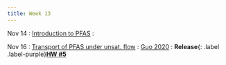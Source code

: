 ```yaml
---
title: Week 13
---
```


Nov 14
: [Introduction to PFAS](https://guoporousmedialab.github.io/HWRS505-405-2023Fall/lecture/)
  : [](#)

Nov 16
: [Transport of PFAS under unsat. flow](https://guoporousmedialab.github.io/HWRS505-405-2023Fall/lecture/)
  : [Guo 2020](https://guolab.arizona.edu/pdfs/publications/2020_Guo_et_al_WRR.pdf)
: **Release**{: .label .label-purple}[**HW #5**](#)		

